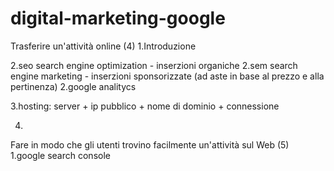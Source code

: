 # digital-marketing-google

Trasferire un'attività online (4)
1.Introduzione

2.seo search engine optimization - inserzioni organiche
2.sem search engine marketing - inserzioni sponsorizzate (ad aste in base al prezzo e alla pertinenza)
2.google analitycs

3.hosting: server + ip pubblico + nome di dominio + connessione

4.

Fare in modo che gli utenti trovino facilmente un'attività sul Web (5)
1.google search console


